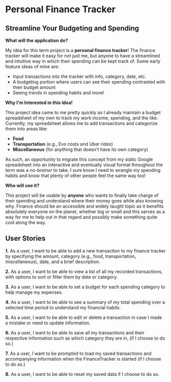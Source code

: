 # Personal Finance Tracker

## Streamline Your Budgeting and Spending

**What will the application do?**

My idea for this term project is a **personal finance tracker**! The finance tracker will make it easy for not just me, but anyone to have a streamlined and intuitive way in which their spending can be kept track of. Some early feature ideas of mine are:

- Input transactions into the tracker with info, category, date, etc.
- A budgeting portion where users can see their spending contrasted with their budget amount
- Seeing trends in spending habits and more!

**Why I'm Interested in this Idea!**

This project idea came to me pretty quickly as I already maintain a budget spreadsheet of my own to track my work income, spending, and the like. Currently, my spreadsheet allows me to add transactions and categorize them into areas like:

- **Food**
- **Transportation** (e.g., Evo costs and Uber rides)
- **Miscellaneous** (for anything that doesn't have its own category)

As such, an opportunity to migrate this concept from my static Google spreadsheet into an interactive and eventually visual format throughout the term was a *no-brainer* to take. I sure know I need to wrangle my spending habits and know that plenty of other people feel the same way too!

**Who will use it?**

This project will be usable by **anyone** who wants to finally take charge of their spending and understand where their money goes while also knowing why. Finance should be an accessible and widely taught topic as it benefits absolutely everyone on the planet, whether big or small and this serves as a way for me to help out in that regard and possibly make something quite cool along the way.



## User Stories

**1.** As a user, I want to be able to add a new transaction to my finance tracker by specifying the amount, category (e.g., food, transportation, miscellaneous), date, and a brief description.

**2.** As a user, I want to be able to view a list of all my recorded transactions, with options to sort or filter them by date or category.

**3.** As a user, I want to be able to set a budget for each spending category to help manage my expenses.

**4.** As a user, I want to be able to see a summary of my total spending over a selected time period to understand my financial habits.

**5.** As a user, I want to be able to edit or delete a transaction in case I made a mistake or need to update information.

**6.** As a user, I want to be able to save all my transactions and their respective information such as which category they are in, (if I choose to do so.)

**7.** As a user, I want to be prompted to load my saved transactions and accompanying information when the FinanceTracker is started (if I choose to do so.)

**8.** As a user, I want to be able to reset my saved data if I choose to do so.


